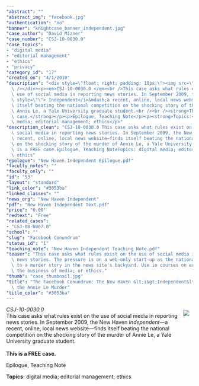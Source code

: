 ```yaml
---
"abstract": ""
"abstract_img": "facebook.jpg"
"authentication": "no"
"banner": "knightcase_banner_independent.jpg"
"case_author": "David Mizner"
"case_number": "CSJ-10-0030.0"
"case_topics":
- "digital media"
- "editorial management"
- "ethics"
- "privacy"
"category_id": "17"
"created_on": "4/1/2010"
"description": "<div style=\"float: right; padding: 10px;\"><img src=\"/casestudy/files/photos/410/abstract_2.jpg\"\
  \ /></div><p><em>CSJ-10-0030.0 </em><br />This case asks what rules exist on the\
  \ use of social media in reporting news stories. In September 2009, the New Haven<i\
  \ style=\"\"> Independent</i>&mdash;a recent, online, local news website&mdash;finds\
  \ itself beating the national competition on the shocking story of the murder of\
  \ Annie Le, a Yale University graduate student.<br /><br /><strong>This is a FREE\
  \ case.</strong></p><p>Epilogue, Teaching Note</p><p><strong>Topics:</strong> digital\
  \ media; editorial management; ethics</p>"
"description_clean": "CSJ-10-0030.0 This case asks what rules exist on the use of\
  \ social media in reporting news stories. In September 2009, the New Haven Independent—a\
  \ recent, online, local news website—finds itself beating the national competition\
  \ on the shocking story of the murder of Annie Le, a Yale University graduate student.This\
  \ is a FREE case.Epilogue, Teaching NoteTopics: digital media; editorial management;\
  \ ethics"
"epologue": "New Haven Independent Epilogue.pdf"
"faculty_notes": ""
"faculty_only": ""
"id": "53"
"layout": "standard"
"link_color": "#3053ba"
"linked_classes": ""
"news_org": "New Haven Independent"
"pdf": "New Haven Independent Text.pdf"
"price": "0.00"
"redtext": "Free"
"related_cases":
- "CSJ-08-0007.0"
"school": ""
"slug": "Facebook Conundrum"
"status_id": "1"
"teaching_note": "New Haven Independent Teaching Note.pdf"
"teaser": "This case asks what rules exist on the use of social media in reporting\
  \ news stories. The pressure is on a web-only start-up as the national press flock\
  \ to a murder story in the news site's backyard. Use in courses on editorial management;\
  \ the business of media; or ethics."
"thumb": "case_thumbnail.jpg"
"title": "The Facebook Conundrum: The New Haven &lt;i&gt;Independent&lt;/i&gt; and\
  \ the Annie Le Murder"
"title_color": "#3053ba"
---
```

<div style="float: right; padding: 10px;"><img src="/casestudy/files/photos/410/abstract_2.jpg" /></div><p><em>CSJ-10-0030.0 </em><br />This case asks what rules exist on the use of social media in reporting news stories. In September 2009, the New Haven<i style=""> Independent</i>&mdash;a recent, online, local news website&mdash;finds itself beating the national competition on the shocking story of the murder of Annie Le, a Yale University graduate student.<br /><br /><strong>This is a FREE case.</strong></p><p>Epilogue, Teaching Note</p><p><strong>Topics:</strong> digital media; editorial management; ethics</p>
